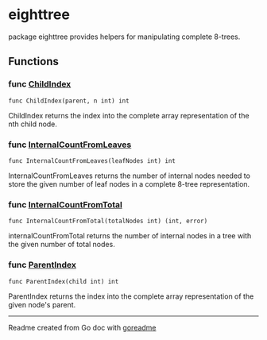 # eighttree

package eighttree provides helpers for manipulating complete 8-trees.

## Functions

### func [ChildIndex](/eighttree.go#L52)

`func ChildIndex(parent, n int) int`

ChildIndex returns the index into the complete array representation of the nth child node.

### func [InternalCountFromLeaves](/eighttree.go#L10)

`func InternalCountFromLeaves(leafNodes int) int`

InternalCountFromLeaves returns the number of internal nodes needed to store the given number of
leaf nodes in a complete 8-tree representation.

### func [InternalCountFromTotal](/eighttree.go#L27)

`func InternalCountFromTotal(totalNodes int) (int, error)`

internalCountFromTotal returns the number of internal nodes in a tree with the given number of
total nodes.

### func [ParentIndex](/eighttree.go#L47)

`func ParentIndex(child int) int`

ParentIndex returns the index into the complete array representation of the given node's parent.

---
Readme created from Go doc with [goreadme](https://github.com/posener/goreadme)

